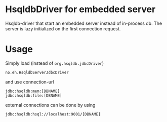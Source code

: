 HsqldbDriver for embedded server
================================

Hsqldb-driver that start an embedded server instead of in-process db. The server is lazy initialized on
the first connection request.

Usage
=====

Simply load (instead of <code>org.hsqldb.jdbcDriver</code>)

    no.eh.HsqldbServerJdbcDriver

and use connection-url

    jdbc:hsqldb:mem:[DBNAME]
    jdbc:hsqldb:file:[DBNAME]


external connections can be done by using

    jdbc:hsqldb:hsql://localhost:9001/[DBNAME]



